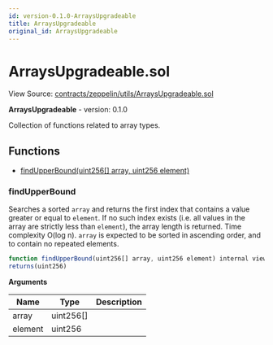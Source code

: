 ```yaml
---
id: version-0.1.0-ArraysUpgradeable
title: ArraysUpgradeable
original_id: ArraysUpgradeable
---
```


# ArraysUpgradeable.sol

View Source: [contracts/zeppelin/utils/ArraysUpgradeable.sol](../contracts/zeppelin/utils/ArraysUpgradeable.sol)

**ArraysUpgradeable** - version: 0.1.0

Collection of functions related to array types.

## Functions

- [findUpperBound(uint256[] array, uint256 element)](#findupperbound)

### findUpperBound

Searches a sorted `array` and returns the first index that contains
 a value greater or equal to `element`. If no such index exists (i.e. all
 values in the array are strictly less than `element`), the array length is
 returned. Time complexity O(log n).
 `array` is expected to be sorted in ascending order, and to contain no
 repeated elements.

```js
function findUpperBound(uint256[] array, uint256 element) internal view
returns(uint256)
```

**Arguments**

| Name        | Type           | Description  |
| ------------- |------------- | -----|
| array | uint256[] |  | 
| element | uint256 |  | 

